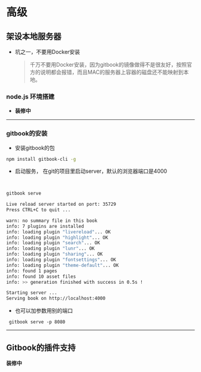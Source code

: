 # 高级

## 架设本地服务器

* 坑之一，不要用Docker安装
  > 千万不要用Docker安装，因为gitbook的镜像做得不是很友好，按照官方的说明都会报错，而且MAC的服务器上容器的磁盘还不能映射到本地。

### node.js 环境搭建

* **装修中**



---
### gitbook的安装

* 安装gitbook的包

```bash
npm install gitbook-cli -g
```

* 启动服务， 在git的项目里启动server，默认的浏览器端口是4000


```bash
 

gitbook serve

Live reload server started on port: 35729
Press CTRL+C to quit ...

warn: no summary file in this book
info: 7 plugins are installed
info: loading plugin "livereload"... OK
info: loading plugin "highlight"... OK
info: loading plugin "search"... OK
info: loading plugin "lunr"... OK
info: loading plugin "sharing"... OK
info: loading plugin "fontsettings"... OK
info: loading plugin "theme-default"... OK
info: found 1 pages
info: found 10 asset files
info: >> generation finished with success in 0.5s !

Starting server ...
Serving book on http://localhost:4000
```

* 也可以加参数用别的端口
```
 gitbook serve -p 8080
```

---
## Gitbook的插件支持
**装修中**

